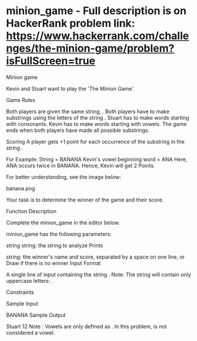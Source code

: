 # minion_game - Full description is on HackerRank problem link: https://www.hackerrank.com/challenges/the-minion-game/problem?isFullScreen=true
Minion game 

Kevin and Stuart want to play the 'The Minion Game'.

Game Rules

Both players are given the same string, .
Both players have to make substrings using the letters of the string .
Stuart has to make words starting with consonants.
Kevin has to make words starting with vowels.
The game ends when both players have made all possible substrings.

Scoring
A player gets +1 point for each occurrence of the substring in the string .

For Example:
String  = BANANA
Kevin's vowel beginning word = ANA
Here, ANA occurs twice in BANANA. Hence, Kevin will get 2 Points.

For better understanding, see the image below:

banana.png

Your task is to determine the winner of the game and their score.

Function Description

Complete the minion_game in the editor below.

minion_game has the following parameters:

string string: the string to analyze
Prints

string: the winner's name and score, separated by a space on one line, or Draw if there is no winner
Input Format

A single line of input containing the string .
Note: The string  will contain only uppercase letters: .

Constraints



Sample Input

BANANA
Sample Output

Stuart 12
Note :
Vowels are only defined as . In this problem,  is not considered a vowel.
